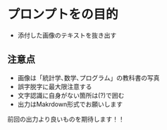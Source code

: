 # プロンプトをの目的
- 添付した画像のテキストを抜き出す

## 注意点
- 画像は「統計学､数学､プログラム」の教科書の写真
- 誤字脱字に最大限注意する
- 文字認識に自身がない箇所は(?)で囲む
- 出力はMakrdown形式でお願いします

前回の出力より良いものを期待します！！